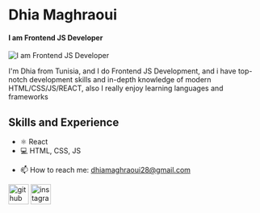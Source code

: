 # Dhia Maghraoui
#### I am Frontend JS Developer
![I am Frontend JS Developer](https://c4.wallpaperflare.com/wallpaper/815/965/235/code-coding-knowledge-logic-wallpaper-preview.jpg)

I'm Dhia from Tunisia, and I do Frontend JS Development, and i have top-notch development skills and in-depth knowledge of modern HTML/CSS/JS/REACT, also I really enjoy learning languages and frameworks

## Skills and Experience
 * ⚛ React
 * 💻 HTML, CSS, JS


- 📫 How to reach me: dhiamaghraoui28@gmail.com 


[<img src='https://cdn.jsdelivr.net/npm/simple-icons@3.0.1/icons/github.svg' alt='github' height='40'>](https://github.com/dhiamaghraoui)  [<img src='https://cdn.jsdelivr.net/npm/simple-icons@3.0.1/icons/instagram.svg' alt='instagram' height='40'>](https://www.instagram.com/dhia_maghraoui/)  
